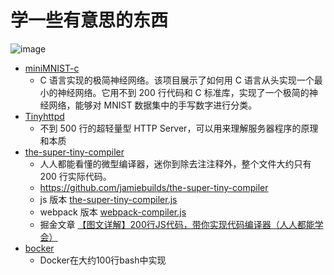# 学一些有意思的东西
![image](https://github.com/user-attachments/assets/7da6fbe1-cdb8-47a1-9dfc-eb538a6f5c2b)

- [miniMNIST-c](https://github.com/konrad-gajdus/miniMNIST-c)
  - C 语言实现的极简神经网络。该项目展示了如何用 C 语言从头实现一个最小的神经网络。它用不到 200 行代码和 C 标准库，实现了一个极简的神经网络，能够对 MNIST 数据集中的手写数字进行分类。
- [Tinyhttpd](https://github.com/EZLippi/Tinyhttpd)
  - 不到 500 行的超轻量型 HTTP Server，可以用来理解服务器程序的原理和本质
- [the-super-tiny-compiler](https://hellogithub.com/onefile/code/b4c7642fae544a0f8e7bc8e4d9971d52)
  - 人人都能看懂的微型编译器，迷你到除去注注释外，整个文件大约只有 200 行实际代码。
  - https://github.com/jamiebuilds/the-super-tiny-compiler
  - js 版本 [the-super-tiny-compiler.js](https://github.com/pingan8787/Leo-JavaScript/blob/master/Cute-Frontend/learningSourceCode/%5Blearning%5Dthe-super-tiny-compiler.js)
  - webpack 版本 [webpack-compiler.js](https://github.com/pingan8787/Leo-JavaScript/blob/master/Cute-Frontend/learningSourceCode/%5Bwriting%5Dwebpack-compiler.js)
  - 掘金文章 [【图文详解】200行JS代码，带你实现代码编译器（人人都能学会）](https://juejin.cn/post/6844904105937207304)
- [bocker](https://github.com/p8952/bocker)
  - Docker在大约100行bash中实现
